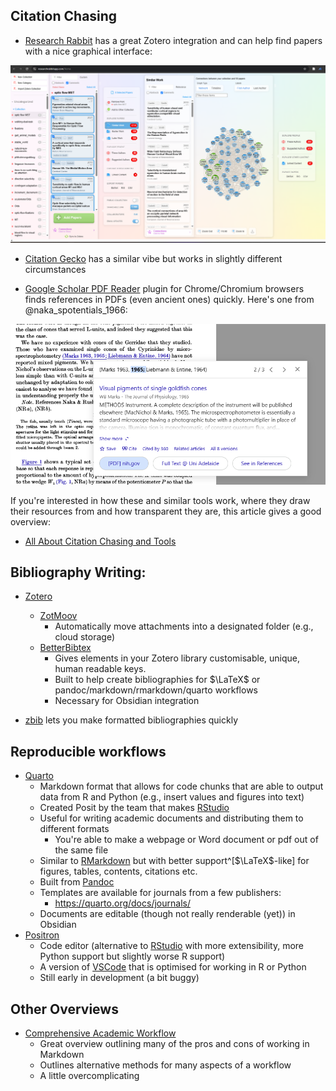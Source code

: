 ## Citation Chasing

- [Research Rabbit](www.researchrabbit.ai) has a great Zotero integration and can help find papers with a nice graphical interface:

![research-rabbit.png](./media/research-rabbit.png)

- [Citation Gecko](https://citationgecko.azurewebsites.net/) has a similar vibe but works in slightly different circumstances

- [Google Scholar PDF Reader](https://chromewebstore.google.com/detail/google-scholar-pdf-reader/dahenjhkoodjbpjheillcadbppiidmhp) plugin for Chrome/Chromium browsers finds references in PDFs (even ancient ones) quickly. Here's one from @naka_spotentials_1966:

![google-scholar-pdf.png](./media/google-scholar-pdf.png)

If you're interested in how these and similar tools work, where they draw their resources from and how transparent they are, this article gives a good overview:

- [All About Citation Chasing and Tools](https://musingsaboutlibrarianship.blogspot.com/2024/06/all-about-citation-chasing-and-tools.html)

## Bibliography Writing:

- [Zotero](https://www.zotero.org/download)
	- [ZotMoov](https://github.com/wileyyugioh/zotmoov/releases) 
		- Automatically move attachments into a designated folder (e.g., cloud storage)
	- [BetterBibtex](https://github.com/retorquere/zotero-better-bibtex/releases)
		- Gives elements in your Zotero library customisable, unique, human readable keys. 
		- Built to help create bibliographies for $\LaTeX$ or pandoc/markdown/rmarkdown/quarto workflows
		- Necessary for Obsidian integration

- [zbib](https://zbib.org/) lets you make formatted bibliographies quickly

## Reproducible workflows

- [Quarto](https://quarto.org/)
	- Markdown format that allows for code chunks that are able to output data from R and Python (e.g., insert values and figures into text)
	- Created Posit by the team that makes [RStudio](https://posit.co/download/rstudio-desktop/)
	- Useful for writing academic documents and distributing them to different formats
		- You're able to make a webpage or Word document or pdf out of the same file
	- Similar to [RMarkdown](https://rmarkdown.rstudio.com/) but with better support^[$\LaTeX$-like] for figures, tables, contents, citations etc.
	- Built from [Pandoc](https://pandoc.org/)
	- Templates are available for journals from a few publishers:
		- https://quarto.org/docs/journals/
	- Documents are editable (though not really renderable (yet)) in Obsidian
- [Positron](https://positron.posit.co/)
	- Code editor (alternative to [RStudio](https://posit.co/download/rstudio-desktop/) with more extensibility, more Python support but slightly worse R support)
	- A version of [VSCode](https://code.visualstudio.com/) that is optimised for working in R or Python
	- Still early in development (a bit buggy)

## Other Overviews

- [Comprehensive Academic Workflow](https://chris-grieser.de/2021/12/20/comprehensive-academic-workflow.html)
	- Great overview outlining many of the pros and cons of working in Markdown
   	- Outlines alternative methods for many aspects of a workflow
	- A little overcomplicating
